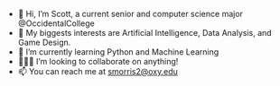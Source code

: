 - 👋 Hi, I’m Scott, a current senior and computer science major @OccidentalCollege
- 👀 My biggests interests are Artificial Intelligence, Data Analysis, and Game Design. 
- 🌱 I’m currently learning Python and Machine Learning
- 👨🏽‍💻 I’m looking to collaborate on anything!
- 📫 You can reach me at smorris2@oxy.edu

<!---
scottdmorris/scottdmorris is a ✨ special ✨ repository because its `README.md` (this file) appears on your GitHub profile.
You can click the Preview link to take a look at your changes.
--->
